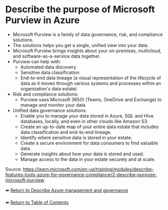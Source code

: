 # Describe the purpose of Microsoft Purview in Azure

* Microsoft Purview is a family of data governance, risk, and compliance solutions.
* The solutions helps you get a single, unified view into your data. 
* Microsoft Purview brings insights about your on-premises, multicloud, and software-as-a-service data together.
* Purview can help with:
   * Automated data discovery
   * Sensitive data classification
   * End-to-end data lineage (a visual representation of the lifecycle of data as it moves through various systems and processes within an organization's data estate)
* Risk and compliance solutions:
   * Purview uses Microsoft 365(!) (Teams, OneDrive and Exchange) to manage and monitor your data
* Unified data governance solutions:
   * Enable you to manage your data stored in Azure, SQL and Hive databases, locally, and even in other clouds like Amazon S3.
   * Create an up-to-date map of your entire data estate that includes data classification and end-to-end lineage.
   * Identify where sensitive data is stored in your estate.
   * Create a secure environment for data consumers to find valuable data.
   * Generate insights about how your data is stored and used.
   * Manage access to the data in your estate securely and at scale.


Source: https://learn.microsoft.com/en-us/training/modules/describe-features-tools-azure-for-governance-compliance/2-describe-purpose-microsoft-purview

⬅️ [Return to Describe Azure management and governance](README.md)

⬅️ [Return to Table of Contents](../README.md)